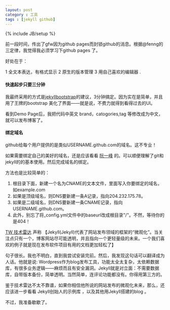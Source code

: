 ```yaml
---
layout: post
category : 工具
tags : [jekyll github]
---
```

{% include JB/setup %}


前一段时间，传出了gfw因为github pages而封锁github的消息。根据@fenng的三定律，我觉得我必须学习下github pages 了。

好处在于：

1 全文本表达，有格式显示
2 原生的版本管理
3 用自己喜欢的编辑器 .

#### 快速起步只要三分钟

我最终采用的方式是[jekyllbootstrap](http://jekyllbootstrap.com/)的建议，3分钟搞定。因为实在是简单，并且用了王牌的bootstrap 美化了界面——就是说，不费力就得到看得过去的UI。

看到Demo Page后，我把代码中英文 brand，catogories,tag 等修改成为中文，就可以发布博客了。

#### 绑定域名

github给每个用户提供的是类似USERNAME.github.com的域名。这不专业！

如果需要绑定自己的美好的域名，还是应该看看 [阮一峰](http://www.ruanyifeng.com/blog/2012/08/blogging_with_jekyll.html) 的。可以顺便理解了git和jekyll的的基本使用。然后完成域名的绑定。

方法也是比较简单的：

1. 根目录下面，新建一个名为CNAME的文本文件，里面写入你要绑定的域名，如example.com
2. 如果是顶级域名，则DNS要新建一条A记录，指向204.232.175.78。
3. 如果是二级域名，则DNS要新建一条CNAME记录，指向USERNAME.github.com。
4. 此外，别忘了将_config.yml文件中的baseurl改成根目录"/"。不然，等待你的是404！


[TW 技术雷达](http://thoughtworks.fileburst.com/assets/technology-radar-october-2012.pdf) 声称 【Jekyll(Jekyll)代表了网站发布领域的框架的“微观化”。当关注点只有一个，博客网站尽可能透明，并且指向一个更轻量级的未来。一个我们喜欢的例子就是现在发布软件项目有用的文档更加轻松了】

句子很长。我也不明白，直到我尝试安装完前。然后，我发现这句话可以翻译成为人话。他就是说: Wordpress作为blog发布工具，功能太全太复杂，太依赖数据库，有很多业务逻辑——麻烦而且有安全漏洞。Jekyll就是对立面：不需要数据库，自带版本备份，简单透明。当然简单，连评论功能都没有。你得用第三方的。

鉴于技术雷达不太不靠谱，如果你相信他所说的网站发布的微观化未来，那么，还应该进一步看看 Jekyll创始人的示例库 ，以及其他用Jekyll搭建的blog 。

不过，我准备歇歇了。
 
